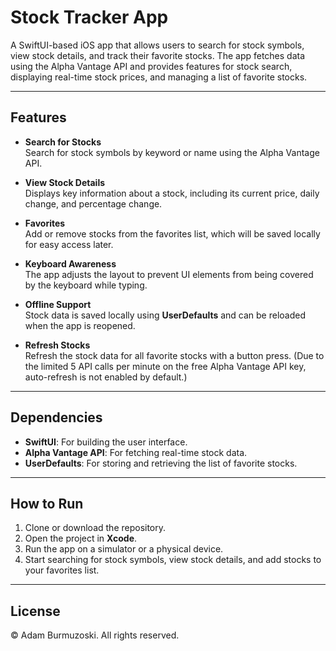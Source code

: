 # Stock Tracker App

A SwiftUI-based iOS app that allows users to search for stock symbols, view stock details, and track their favorite stocks. The app fetches data using the Alpha Vantage API and provides features for stock search, displaying real-time stock prices, and managing a list of favorite stocks.

---

## Features

- **Search for Stocks**  
  Search for stock symbols by keyword or name using the Alpha Vantage API.

- **View Stock Details**  
  Displays key information about a stock, including its current price, daily change, and percentage change.

- **Favorites**  
  Add or remove stocks from the favorites list, which will be saved locally for easy access later.

- **Keyboard Awareness**  
  The app adjusts the layout to prevent UI elements from being covered by the keyboard while typing.

- **Offline Support**  
  Stock data is saved locally using **UserDefaults** and can be reloaded when the app is reopened.

- **Refresh Stocks**  
  Refresh the stock data for all favorite stocks with a button press. (Due to the limited 5 API calls per minute on the free Alpha Vantage API key, auto-refresh is not enabled by default.)

---

## Dependencies

- **SwiftUI**: For building the user interface.
- **Alpha Vantage API**: For fetching real-time stock data.
- **UserDefaults**: For storing and retrieving the list of favorite stocks.

---

## How to Run

1. Clone or download the repository.
2. Open the project in **Xcode**.
3. Run the app on a simulator or a physical device.
4. Start searching for stock symbols, view stock details, and add stocks to your favorites list.

---

## License

© Adam Burmuzoski. All rights reserved.
